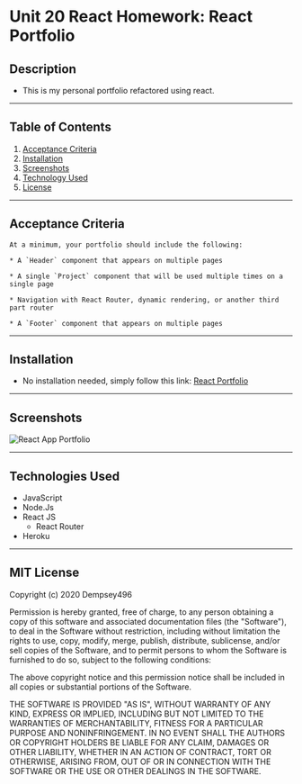 # Unit 20 React Homework: React Portfolio

## Description
* This is my personal portfolio refactored using react.

***

## Table of Contents

1. [Acceptance Criteria](#crit)
2. [Installation](#inst)
3. [Screenshots](#scrshot)
4. [Technology Used](#tech)
5. [License](#lice)

***
<a name="crit"></a>

## Acceptance Criteria 

```
At a minimum, your portfolio should include the following:

* A `Header` component that appears on multiple pages

* A single `Project` component that will be used multiple times on a single page 

* Navigation with React Router, dynamic rendering, or another third part router

* A `Footer` component that appears on multiple pages
```

***
<a name="inst"></a>

## Installation
* No installation needed, simply follow this link: [React Portfolio]("https://boiling-sands-58457.herokuapp.com/")

***
<a name="scrshot"></a>

## Screenshots
![React App Portfolio]("./public/reactPortSnip.png")
***

<a name="tech"></a>

## Technologies Used

* JavaScript
* Node.Js
* React JS
  - React Router
* Heroku


***
<a name="lice"></a>


## MIT License

Copyright (c) 2020 Dempsey496

Permission is hereby granted, free of charge, to any person obtaining a copy
of this software and associated documentation files (the "Software"), to deal
in the Software without restriction, including without limitation the rights
to use, copy, modify, merge, publish, distribute, sublicense, and/or sell
copies of the Software, and to permit persons to whom the Software is
furnished to do so, subject to the following conditions:

The above copyright notice and this permission notice shall be included in all
copies or substantial portions of the Software.

THE SOFTWARE IS PROVIDED "AS IS", WITHOUT WARRANTY OF ANY KIND, EXPRESS OR
IMPLIED, INCLUDING BUT NOT LIMITED TO THE WARRANTIES OF MERCHANTABILITY,
FITNESS FOR A PARTICULAR PURPOSE AND NONINFRINGEMENT. IN NO EVENT SHALL THE
AUTHORS OR COPYRIGHT HOLDERS BE LIABLE FOR ANY CLAIM, DAMAGES OR OTHER
LIABILITY, WHETHER IN AN ACTION OF CONTRACT, TORT OR OTHERWISE, ARISING FROM,
OUT OF OR IN CONNECTION WITH THE SOFTWARE OR THE USE OR OTHER DEALINGS IN THE
SOFTWARE.
